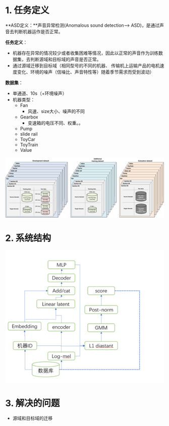# 1. 任务定义

**ASD定义：**声音异常检测(Anomalous sound detection--> ASD)，是通过声音去判断机器运作是否正常。

**任务定义**：

- 机器存在异常的情况较少或者收集困难等情况，因此以正常的声音作为训练数据集，去判断源域和目标域的声音是否正常。
- 通过源域迁移到目标域（相同型号的不同的机器、 传输机上运输产品的电机速度变化、环境的噪声（信噪比、声音特性等）随着季节需求而受到波动）

**数据集**：

- 单通道、10s（+环境噪声）
- 机器类型：
  - Fan
    - 风速、size大小、噪声的不同
  - Gearbox
    - 变速箱的电压不同、权重。。
  - Pump
  - slide rail
  - ToyCar
  - ToyTrain
  - Value

![task2_unsupervised_detection_of_anomalous_sounds_for_machine_condition_monitoring_02](2021.5.14_ASD.assets/task2_unsupervised_detection_of_anomalous_sounds_for_machine_condition_monitoring_02.png)



# 2. 系统结构

![微信图片_20210514093357](2021.5.14_ASD.assets/微信图片_20210514093357.png)

# 3. 解决的问题

- 源域和目标域的迁移